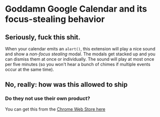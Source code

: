 # Goddamn Google Calendar and its focus-stealing behavior

## Seriously, fuck this shit.

When your calendar emits an `alert()`, this extension will play a nice sound and show a
*non-focus stealing* modal. The modals get stacked up and you can dismiss them at once or
individually. The sound will play at most once per five minutes (so you won't hear a bunch
of chimes if multiple events occur at the same time).

## No, really: how was this allowed to ship
### Do they not use their own product?

You can get this from the [Chrome Web Store here](https://chrome.google.com/webstore/detail/better-google-calendar-al/ijogfdkhokonapihokncpclfeaohcnfp)
